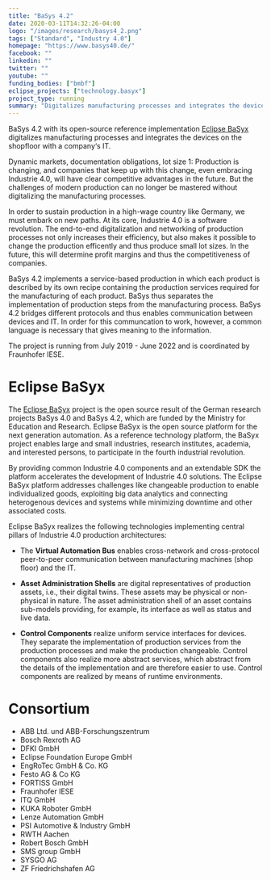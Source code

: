 ```yaml
---
title: "BaSys 4.2"
date: 2020-03-11T14:32:26-04:00
logo: "/images/research/basys4_2.png"
tags: ["Standard", "Industry 4.0"]
homepage: "https://www.basys40.de/"
facebook: ""
linkedin: ""
twitter: ""
youtube: ""
funding_bodies: ["bmbf"]
eclipse_projects: ["technology.basyx"]
project_type: running
summary: "Digitalizes manufacturing processes and integrates the devices on the shopfloor with a company‘s IT."
---
```

BaSys 4.2 with its open-source reference implementation [Eclipse BaSyx](https://www.eclipse.org/basyx/) digitalizes manufacturing processes and integrates the devices on the shopfloor with a company‘s IT.

Dynamic markets, documentation obligations, lot size 1: Production is changing, and companies that keep up with this change, even embracing Industrie 4.0, will have clear competitive advantages in the future. But the challenges of modern production can no longer be mastered without digitalizing the manufacturing processes.

In order to sustain production in a high-wage country like Germany, we must embark on new paths. At its core, Industrie 4.0 is a software revolution. The end-to-end digitalization and networking of production processes not only increases their efficiency, but also makes it possible to change the production efficently and thus produce small lot sizes. In the future, this will determine profit margins and thus the competitiveness of companies.

BaSys 4.2 implements a service-based production in which each product is described by its own recipe containing the production services required for the manufacturing of each product. BaSys thus separates the implementation of production steps from the manufacturing process. BaSys 4.2 bridges different protocols and thus enables communication between devices and IT. In order for this communcation to work, however, a common language is necessary that gives meaning to the information.

The project is running from July 2019 - June 2022 and is coordinated by Fraunhofer IESE.

# Eclipse BaSyx
The [Eclipse BaSyx](https://www.eclipse.org/basyx/) project is the open source result of the German research projects BaSys 4.0 and BaSys 4.2, which are funded by the Ministry for Education and Research.  Eclipse BaSyx is the open source platform for the next generation automation. As a reference technology platform, the BaSyx project enables large and small industries, research institutes, academia, and interested persons, to participate in the fourth industrial revolution.

By providing common Industrie 4.0 components and an extendable SDK the platform accelerates the development of Industrie 4.0 solutions. The Eclipse BaSyx platform addresses challenges like changeable production to enable individualized goods, exploiting big data analytics and connecting heterogenous devices and systems while minimizing downtime and other associated costs. 

Eclipse BaSyx realizes the following technologies implementing central pillars of Industrie 4.0 production architectures:

* The **Virtual Automation Bus** enables cross-network and cross-protocol peer-to-peer communication between manufacturing machines (shop floor) and the IT.

* **Asset Administration Shells** are digital representatives of production assets, i.e., their digital twins. These assets may be physical or non-physical in nature. The asset administration
shell of an asset contains sub-models providing, for example, its interface as well as status and live data.

* **Control Components** realize uniform service interfaces for devices. They separate the implementation of production services from the production processes and make the production changeable. Control components also realize more abstract services, which abstract from the details of the implementation and are therefore easier to use. Control components are realized by means of runtime environments.

# Consortium

* ABB Ltd. und ABB-Forschungszentrum
* Bosch Rexroth AG
* DFKI GmbH
* Eclipse Foundation Europe GmbH
* EngRoTec GmbH & Co. KG
* Festo AG & Co KG
* FORTISS GmbH
* Fraunhofer IESE
* ITQ GmbH
* KUKA Roboter GmbH
* Lenze Automation GmbH
* PSI Automotive & Industry GmbH
* RWTH Aachen
* Robert Bosch GmbH
* SMS group GmbH
* SYSGO AG
* ZF Friedrichshafen AG
